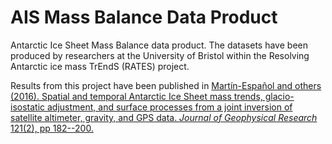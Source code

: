 # AIS Mass Balance Data Product

Antarctic Ice Sheet Mass Balance data product. The datasets have been produced by researchers at the University of Bristol within the Resolving Antarctic ice mass TrEndS (RATES) project.

Results from this project have been published in [Martín-Español and others (2016). Spatial and temporal Antarctic Ice Sheet mass trends, glacio-isostatic adjustment, and surface processes from a joint inversion of satellite altimeter, gravity, and GPS data. _Journal of Geophysical Research_ 121(2), pp 182--200.](http://onlinelibrary.wiley.com/doi/10.1002/2015JF003550/full) 
